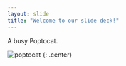 ```yaml
---
layout: slide
title: "Welcome to our slide deck!"
---
```


A busy Poptocat.

![poptocat](https://octodex.github.com/images/poptocat.png)
{: .center}
